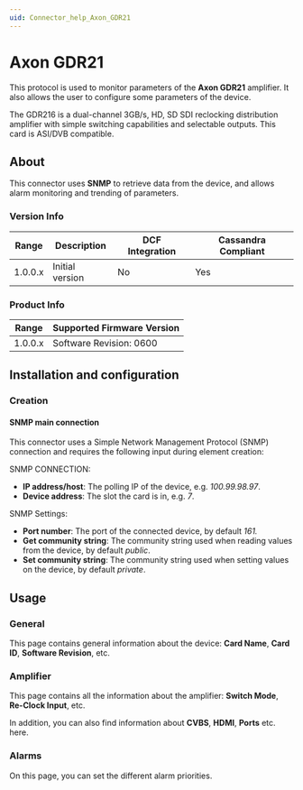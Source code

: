 ```yaml
---
uid: Connector_help_Axon_GDR21
---
```


# Axon GDR21

This protocol is used to monitor parameters of the **Axon GDR21** amplifier. It also allows the user to configure some parameters of the device.

The GDR216 is a dual-channel 3GB/s, HD, SD SDI reclocking distribution amplifier with simple switching capabilities and selectable outputs. This card is ASI/DVB compatible.

## About

This connector uses **SNMP** to retrieve data from the device, and allows alarm monitoring and trending of parameters.

### Version Info

| Range | Description | DCF Integration | Cassandra Compliant |
|------------------|-----------------|---------------------|-------------------------|
| 1.0.0.x          | Initial version | No                  | Yes                     |

### Product Info

| Range | Supported Firmware Version |
|------------------|-----------------------------|
| 1.0.0.x          | Software Revision: 0600     |

## Installation and configuration

### Creation

#### SNMP main connection

This connector uses a Simple Network Management Protocol (SNMP) connection and requires the following input during element creation:

SNMP CONNECTION:

- **IP address/host**: The polling IP of the device, e.g. *100.99.98.97*.
- **Device address**: The slot the card is in, e.g. *7*.

SNMP Settings:

- **Port number**: The port of the connected device, by default *161.*
- **Get community string**: The community string used when reading values from the device, by default *public*.
- **Set community string**: The community string used when setting values on the device, by default *private*.

## Usage

### General

This page contains general information about the device: **Card Name**, **Card ID**, **Software Revision**, etc.

### Amplifier

This page contains all the information about the amplifier: **Switch Mode**, **Re-Clock Input**, etc.

In addition, you can also find information about **CVBS**, **HDMI**, **Ports** etc. here.

### Alarms

On this page, you can set the different alarm priorities.
